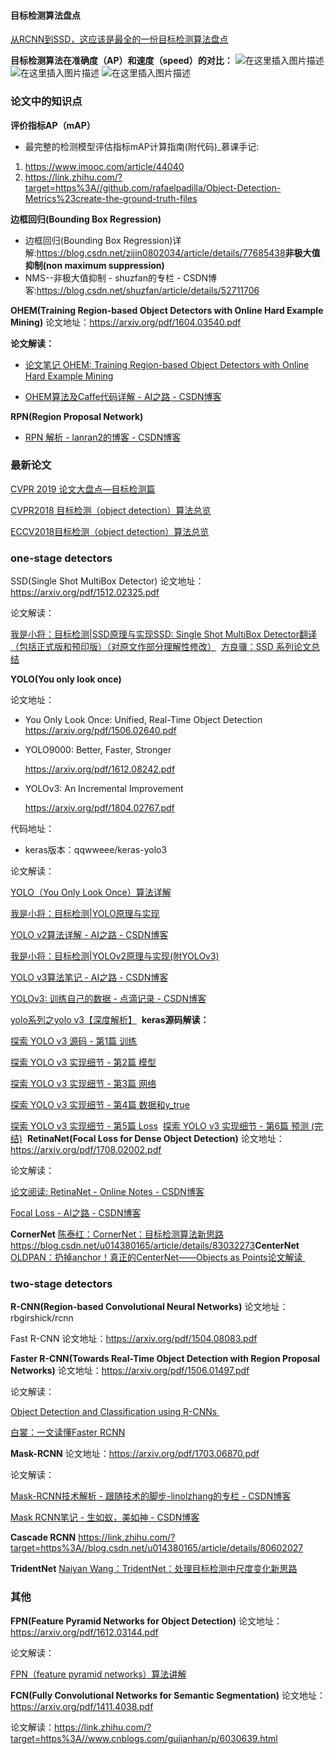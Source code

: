 ﻿#### 目标检测算法盘点
[从RCNN到SSD，这应该是最全的一份目标检测算法盘点](https://zhuanlan.zhihu.com/p/36184131)

**目标检测算法在准确度（AP）和速度（speed）的对比：**
![在这里插入图片描述](https://img-blog.csdnimg.cn/20190806212315540.png?x-oss-process=image/watermark,type_ZmFuZ3poZW5naGVpdGk,shadow_10,text_aHR0cHM6Ly9ibG9nLmNzZG4ubmV0L21yamt6aGFuZ21h,size_16,color_FFFFFF,t_70)
![在这里插入图片描述](https://img-blog.csdnimg.cn/20190806212429927.png?x-oss-process=image/watermark,type_ZmFuZ3poZW5naGVpdGk,shadow_10,text_aHR0cHM6Ly9ibG9nLmNzZG4ubmV0L21yamt6aGFuZ21h,size_16,color_FFFFFF,t_70)
![在这里插入图片描述](https://img-blog.csdnimg.cn/20190806212443580.png?x-oss-process=image/watermark,type_ZmFuZ3poZW5naGVpdGk,shadow_10,text_aHR0cHM6Ly9ibG9nLmNzZG4ubmV0L21yamt6aGFuZ21h,size_16,color_FFFFFF,t_70)

### 论文中的知识点
**评价指标AP（mAP）**
- 最完整的检测模型评估指标mAP计算指南(附代码)_慕课手记:
1. https://www.imooc.com/article/44040
2. https://link.zhihu.com/?target=https%3A//github.com/rafaelpadilla/Object-Detection-Metrics%23create-the-ground-truth-files

**边框回归(Bounding Box Regression)**
- 边框回归(Bounding Box Regression)详解:https://blog.csdn.net/zijin0802034/article/details/77685438
​
**非极大值抑制(non maximum suppression)**
-  NMS--非极大值抑制 - shuzfan的专栏 - CSDN博客:https://blog.csdn.net/shuzfan/article/details/52711706


**OHEM(Training Region-based Object Detectors with Online Hard Example Mining)**
论文地址：https://arxiv.org/pdf/1604.03540.pdf

**论文解读：**

- [论文笔记 OHEM: Training Region-based Object Detectors with Online Hard Example Mining](https://blog.csdn.net/u012905422/article/details/52760669)

- [OHEM算法及Caffe代码详解 - AI之路 - CSDN博客](https://blog.csdn.net/u014380165/article/details/73148073)
​

**RPN(Region Proposal Network)**
- [RPN 解析 - lanran2的博客 - CSDN博客](https://blog.csdn.net/lanran2/article/details/54376126)
​

### 最新论文

[CVPR 2019 论文大盘点—目标检测篇](https://blog.csdn.net/mrjkzhangma/article/details/97611010)

[CVPR2018 目标检测（object detection）算法总览](https://blog.csdn.net/u014380165/article/details/80784147)

[ECCV2018目标检测（object detection）算法总览](https://blog.csdn.net/u014380165/article/details/82025720)
​

### one-stage detectors

SSD(Single Shot MultiBox Detector)
论文地址：https://arxiv.org/pdf/1512.02325.pdf

论文解读：

  [我是小将：目标检测|SSD原理与实现](https://zhuanlan.zhihu.com/p/33544892)
​
  [SSD: Single Shot MultiBox Detector翻译（包括正式版和预印版）（对原文作部分理解性修改）](https://link.zhihu.com/?target=https://blog.csdn.net/xunan003/article/details/78436429)
​
  [方良骥：SSD 系列论文总结](https://zhuanlan.zhihu.com/p/35642094)
​

**YOLO(You only look once)**

 论文地址：
 - You Only Look Once: Unified, Real-Time Object Detection
 https://arxiv.org/pdf/1506.02640.pdf

- YOLO9000: Better, Faster, Stronger

  https://arxiv.org/pdf/1612.08242.pdf

- YOLOv3: An Incremental Improvement

  https://arxiv.org/pdf/1804.02767.pdf

代码地址：

- keras版本：qqwweee/keras-yolo3

论文解读：

[YOLO（You Only Look Once）算法详解](https://link.zhihu.com/?target=https://blog.csdn.net/u014380165/article/details/72616238)

[我是小将：目标检测|YOLO原理与实现](https://link.zhihu.com/?target=https://blog.csdn.net/u014380165/article/details/72616238)

[
YOLO v2算法详解 - AI之路 - CSDN博客](https://link.zhihu.com/?target=https://blog.csdn.net/u014380165/article/details/77961414)
​

[我是小将：目标检测|YOLOv2原理与实现(附YOLOv3)](https://zhuanlan.zhihu.com/p/35325884)
​

[YOLO v3算法笔记 - AI之路 - CSDN博客](https://link.zhihu.com/?target=https://blog.csdn.net/u014380165/article/details/80202337)
​

[YOLOv3: 训练自己的数据 - 点滴记录 - CSDN博客](https://link.zhihu.com/?target=https://blog.csdn.net/lilai619/article/details/79695109)
​

[yolo系列之yolo v3【深度解析】](https://link.zhihu.com/?target=https://blog.csdn.net/leviopku/article/details/82660381)
​
**keras源码解读：**

[探索 YOLO v3 源码 - 第1篇 训练](https://link.zhihu.com/?target=https://juejin.im/post/5b63c0f8518825631e21d6ea)
​

[探索 YOLO v3 实现细节 - 第2篇 模型](https://link.zhihu.com/?target=https://juejin.im/post/5b64009df265da0f9a2d0561)
​

[探索 YOLO v3 实现细节 - 第3篇 网络](https://link.zhihu.com/?target=https://juejin.im/post/5b66a2d751882536054a74e8)
​

[探索 YOLO v3 实现细节 - 第4篇 数据和y_true](https://link.zhihu.com/?target=https://juejin.im/post/5b7272d16fb9a0098d5c7a3e)
​

[探索 YOLO v3 实现细节 - 第5篇 Loss](https://link.zhihu.com/?target=https://juejin.im/post/5b739389e51d456662761db5)
​
[探索 YOLO v3 实现细节 - 第6篇 预测 (完结)](https://link.zhihu.com/?target=https://juejin.im/post/5b75428b6fb9a009764bc0c8)
​
**RetinaNet(Focal Loss for Dense Object Detection)**
论文地址：https://arxiv.org/pdf/1708.02002.pdf

论文解读：

[论文阅读: RetinaNet - Online Notes - CSDN博客](https://link.zhihu.com/?target=https://blog.csdn.net/JNingWei/article/details/80038594)
​

[Focal Loss - AI之路 - CSDN博客](https://link.zhihu.com/?target=https://blog.csdn.net/u014380165/article/details/77019084)
​

**CornerNet**
[陈泰红：CornerNet：目标检测算法新思路](https://zhuanlan.zhihu.com/p/41825737)
​
https://blog.csdn.net/u014380165/article/details/83032273
​
**CenterNet**
[OLDPAN：扔掉anchor！真正的CenterNet——Objects as Points论文解读
​](https://zhuanlan.zhihu.com/p/66048276)

### two-stage detectors
**R-CNN(Region-based Convolutional Neural Networks)**
论文地址：rbgirshick/rcnn

Fast R-CNN
论文地址：https://arxiv.org/pdf/1504.08083.pdf

**Faster R-CNN(Towards Real-Time Object Detection with Region Proposal Networks)**
论文地址：https://arxiv.org/pdf/1506.01497.pdf

论文解读：

[Object Detection and Classification using R-CNNs
​](https://link.zhihu.com/?target=http://www.telesens.co/2018/03/11/object-detection-and-classification-using-r-cnns/)

[白裳：一文读懂Faster RCNN](https://zhuanlan.zhihu.com/p/31426458)
​

**Mask-RCNN**
论文地址：https://arxiv.org/pdf/1703.06870.pdf

论文解读：

[Mask-RCNN技术解析 - 跟随技术的脚步-linolzhang的专栏 - CSDN博客](https://link.zhihu.com/?target=https://blog.csdn.net/linolzhang/article/details/71774168)
​

[Mask RCNN笔记 - 生如蚁，美如神 - CSDN博客](https://link.zhihu.com/?target=https://blog.csdn.net/xiamentingtao/article/details/78598511)
​

**Cascade RCNN**
https://link.zhihu.com/?target=https%3A//blog.csdn.net/u014380165/article/details/80602027
​

**TridentNet**
[Naiyan Wang：TridentNet：处理目标检测中尺度变化新思路](https://zhuanlan.zhihu.com/p/54334986)
​

### 其他

**FPN(Feature Pyramid Networks for Object Detection)**
论文地址：https://arxiv.org/pdf/1612.03144.pdf

论文解读：

[FPN（feature pyramid networks）算法讲解](https://link.zhihu.com/?target=https://blog.csdn.net/u014380165/article/details/72890275)


**FCN(Fully Convolutional Networks for Semantic Segmentation)**
论文地址：https://arxiv.org/pdf/1411.4038.pdf

论文解读：https://link.zhihu.com/?target=https%3A//www.cnblogs.com/gujianhan/p/6030639.html

